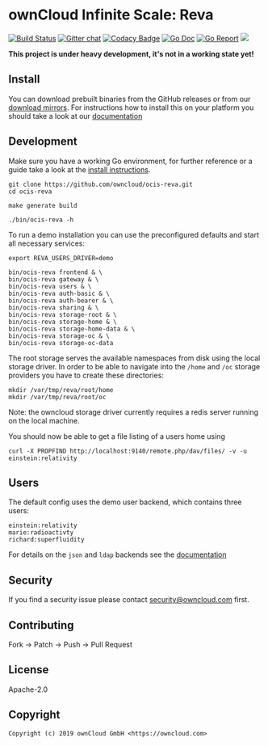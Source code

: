# ownCloud Infinite Scale: Reva

[![Build Status](https://cloud.drone.io/api/badges/owncloud/ocis-reva/status.svg)](https://cloud.drone.io/owncloud/ocis-reva)
[![Gitter chat](https://badges.gitter.im/cs3org/reva.svg)](https://gitter.im/cs3org/reva)
[![Codacy Badge](https://api.codacy.com/project/badge/Grade/6f1eaaa399294d959ef7b3b10deed41d)](https://www.codacy.com/manual/owncloud/ocis-reva?utm_source=github.com&utm_medium=referral&utm_content=owncloud/ocis-reva&utm_campaign=Badge_Grade)
[![Go Doc](https://godoc.org/github.com/owncloud/ocis-reva?status.svg)](http://godoc.org/github.com/owncloud/ocis-reva)
[![Go Report](http://goreportcard.com/badge/github.com/owncloud/ocis-reva)](http://goreportcard.com/report/github.com/owncloud/ocis-reva)
[![](https://images.microbadger.com/badges/image/owncloud/ocis-reva.svg)](http://microbadger.com/images/owncloud/ocis-reva "Get your own image badge on microbadger.com")

**This project is under heavy development, it's not in a working state yet!**

## Install

You can download prebuilt binaries from the GitHub releases or from our [download mirrors](http://download.owncloud.com/ocis/reva/). For instructions how to install this on your platform you should take a look at our [documentation](https://owncloud.github.io/extensions/ocis_reva/)

## Development

Make sure you have a working Go environment, for further reference or a guide take a look at the [install instructions](http://golang.org/doc/install.html).

    git clone https://github.com/owncloud/ocis-reva.git
    cd ocis-reva

    make generate build

    ./bin/ocis-reva -h


To run a demo installation you can use the preconfigured defaults and start all necessary services:

    export REVA_USERS_DRIVER=demo

    bin/ocis-reva frontend & \
    bin/ocis-reva gateway & \
    bin/ocis-reva users & \
    bin/ocis-reva auth-basic & \
    bin/ocis-reva auth-bearer & \
    bin/ocis-reva sharing & \
    bin/ocis-reva storage-root & \
    bin/ocis-reva storage-home & \
    bin/ocis-reva storage-home-data & \
    bin/ocis-reva storage-oc & \
    bin/ocis-reva storage-oc-data

The root storage serves the available namespaces from disk using the local storage driver. In order to be able to navigate into the `/home` and `/oc` storage providers you have to create these directories:

    mkdir /var/tmp/reva/root/home
    mkdir /var/tmp/reva/root/oc

Note: the owncloud storage driver currently requires a redis server running on the local machine.

You should now be able to get a file listing of a users home using

    curl -X PROPFIND http://localhost:9140/remote.php/dav/files/ -v -u einstein:relativity

## Users

The default config uses the demo user backend, which contains three users:

    einstein:relativity
    marie:radioactivty
    richard:superfluidity

For details on the `json` and `ldap` backends see the [documentation](https://owncloud.github.io/extensions/ocis_reva/users/)

## Security

If you find a security issue please contact [security@owncloud.com](mailto:security@owncloud.com) first.

## Contributing

Fork -> Patch -> Push -> Pull Request

## License

Apache-2.0

## Copyright

    Copyright (c) 2019 ownCloud GmbH <https://owncloud.com>
